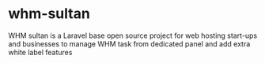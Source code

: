 # whm-sultan
WHM sultan is a Laravel base open source project for web hosting start-ups and businesses to manage WHM task from dedicated panel and add extra white label features 
